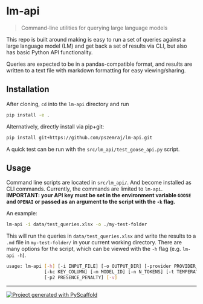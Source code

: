 <!-- These are examples of badges you might want to add to your README:
     please update the URLs accordingly

[![Built Status](https://api.cirrus-ci.com/github/<USER>/lm-api.svg?branch=main)](https://cirrus-ci.com/github/<USER>/lm-api)
[![ReadTheDocs](https://readthedocs.org/projects/lm-api/badge/?version=latest)](https://lm-api.readthedocs.io/en/stable/)
[![Coveralls](https://img.shields.io/coveralls/github/<USER>/lm-api/main.svg)](https://coveralls.io/r/<USER>/lm-api)
[![PyPI-Server](https://img.shields.io/pypi/v/lm-api.svg)](https://pypi.org/project/lm-api/)
[![Conda-Forge](https://img.shields.io/conda/vn/conda-forge/lm-api.svg)](https://anaconda.org/conda-forge/lm-api)
[![Monthly Downloads](https://pepy.tech/badge/lm-api/month)](https://pepy.tech/project/lm-api)
[![Twitter](https://img.shields.io/twitter/url/http/shields.io.svg?style=social&label=Twitter)](https://twitter.com/lm-api)
-->

# lm-api

> Command-line utilities for querying large language models

This repo is built around making is easy to run a set of queries against a large language model (LM) and get back a set of results via CLI, but also has basic Python API functionality.

Queries are expected to be in a pandas-compatible format, and results are written to a text file with markdown formatting for easy viewing/sharing.

## Installation

After cloning, `cd` into the `lm-api` directory and run

```bash
pip install -e .
```

Alternatively, directly install via pip+git:

```bash
pip install git+https://github.com/pszemraj/lm-api.git
```

A quick test can be run with the `src/lm_api/test_goose_api.py` script.

## Usage

Command line scripts are located in `src/lm_api/`. And become installed as CLI commands. Currently, the commands are limited to `lm-api`. **IMPORTANT: your API key must be set in the environment variable `GOOSE` and `OPENAI` or passed as an argument to the script with the `-k` flag.**

An example:

```bash
lm-api -i data/test_queries.xlsx -o ./my-test-folder
```

This will run the queries in `data/test_queries.xlsx` and write the results to a `.md` file in `my-test-folder/` in your current working directory. There are many options for the script, which can be viewed with the `-h` flag (e.g. `lm-api -h`).

```bash
usage: lm-api [-h] [-i INPUT_FILE] [-o OUTPUT_DIR] [-provider PROVIDER_ID] [-k KEY] [-p PREFIX] [-s SUFFIX] [-simple]
              [-kc KEY_COLUMN] [-m MODEL_ID] [-n N_TOKENS] [-t TEMPERATURE] [-f2 FREQUENCY_PENALTY]
              [-p2 PRESENCE_PENALTY] [-v]
```

---

[![Project generated with PyScaffold](https://img.shields.io/badge/-PyScaffold-005CA0?logo=pyscaffold)](https://pyscaffold.org/)
